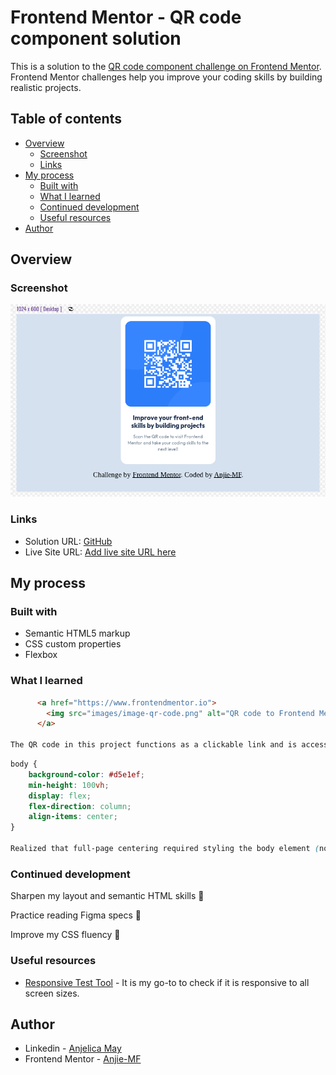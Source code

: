 # Frontend Mentor - QR code component solution

This is a solution to the [QR code component challenge on Frontend Mentor](https://www.frontendmentor.io/challenges/qr-code-component-iux_sIO_H). Frontend Mentor challenges help you improve your coding skills by building realistic projects. 

## Table of contents

- [Overview](#overview)
  - [Screenshot](#screenshot)
  - [Links](#links)
- [My process](#my-process)
  - [Built with](#built-with)
  - [What I learned](#what-i-learned)
  - [Continued development](#continued-development)
  - [Useful resources](#useful-resources)
- [Author](#author)


## Overview

### Screenshot

![](./images/Screenshot%202025-04-24%208.01.28%20PM.png)

### Links

- Solution URL: [GitHub](https://github.com/Anjie-MF/qrCode_figmaChallenge)
- Live Site URL: [Add live site URL here](https://your-live-site-url.com)

## My process

### Built with

- Semantic HTML5 markup
- CSS custom properties
- Flexbox

### What I learned

```html
      <a href="https://www.frontendmentor.io">
        <img src="images/image-qr-code.png" alt="QR code to Frontend Mentor">
      </a>

The QR code in this project functions as a clickable link and is accessible to screen readers.
```
```css
body {
    background-color: #d5e1ef;
    min-height: 100vh;
    display: flex;
    flex-direction: column;
    align-items: center;
}

Realized that full-page centering required styling the body element (not just main) as a full-height flex container
```

### Continued development

Sharpen my layout and semantic HTML skills 🧱

Practice reading Figma specs 🎨

Improve my CSS fluency 🎯

### Useful resources

- [Responsive Test Tool](https://responsivetesttool.com/) - It is my go-to to check if it is responsive to all screen sizes. 

## Author

- Linkedin - [Anjelica May](www.linkedin.com/in/anjiemay23)
- Frontend Mentor - [Anjie-MF](https://www.frontendmentor.io/profile/Anjie-MF)
